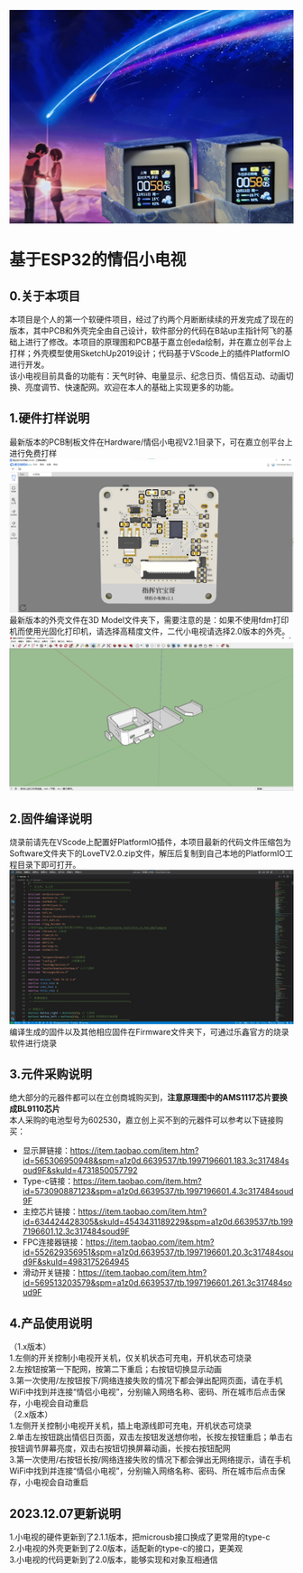 ![](Images/MiniTV2.0.jpg)
# 基于ESP32的情侣小电视
## 0.关于本项目
本项目是个人的第一个软硬件项目，经过了约两个月断断续续的开发完成了现在的版本，其中PCB和外壳完全由自己设计，软件部分的代码在B站up主指针阿飞的基础上进行了修改。本项目的原理图和PCB基于嘉立创eda绘制，并在嘉立创平台上打样；外壳模型使用SketchUp2019设计；代码基于VScode上的插件PlatformIO进行开发。  
该小电视目前具备的功能有：天气时钟、电量显示、纪念日页、情侣互动、动画切换、亮度调节、快速配网。欢迎在本人的基础上实现更多的功能。
## 1.硬件打样说明
最新版本的PCB制板文件在Hardware/情侣小电视V2.1目录下，可在嘉立创平台上进行免费打样
![](Images/PCB2.0.jpg)
最新版本的外壳文件在3D Model文件夹下，需要注意的是：如果不使用fdm打印机而使用光固化打印机，请选择高精度文件，二代小电视请选择2.0版本的外壳。
![](Images/3DModel2.0.jpg)
## 2.固件编译说明
烧录前请先在VScode上配置好PlatformIO插件，本项目最新的代码文件压缩包为Software文件夹下的LoveTV2.0.zip文件，解压后复制到自己本地的PlatformIO工程目录下即可打开。
![](Images/Code2.0.jpg)
编译生成的固件以及其他相应固件在Firmware文件夹下，可通过乐鑫官方的烧录软件进行烧录
## 3.元件采购说明
绝大部分的元器件都可以在立创商城购买到，**注意原理图中的AMS1117芯片要换成BL9110芯片**  
本人采购的电池型号为602530，嘉立创上买不到的元器件可以参考以下链接购买：
- 显示屏链接：https://item.taobao.com/item.htm?id=565306950948&spm=a1z0d.6639537/tb.1997196601.183.3c317484soud9F&skuId=4731850057792  
- Type-c链接：https://item.taobao.com/item.htm?id=573090887123&spm=a1z0d.6639537/tb.1997196601.4.3c317484soud9F  
- 主控芯片链接：https://item.taobao.com/item.htm?id=634424428305&skuId=4543431189229&spm=a1z0d.6639537/tb.1997196601.12.3c317484soud9F  
- FPC连接器链接：https://item.taobao.com/item.htm?id=552629356951&spm=a1z0d.6639537/tb.1997196601.20.3c317484soud9F&skuId=4983175264945  
- 滑动开关链接：https://item.taobao.com/item.htm?id=569513203579&spm=a1z0d.6639537/tb.1997196601.261.3c317484soud9F  
## 4.产品使用说明
（1.x版本）  
1.左侧的开关控制小电视开关机，仅关机状态可充电，开机状态可烧录  
2.左按钮按第一下配网，按第二下重启；右按钮切换显示动画  
3.第一次使用/左按钮按下/网络连接失败的情况下都会弹出配网页面，请在手机WiFi中找到并连接“情侣小电视”，分别输入网络名称、密码、所在城市后点击保存，小电视会自动重启  
（2.x版本）  
1.左侧开关控制小电视开关机，插上电源线即可充电，开机状态可烧录  
2.单击左按钮跳出情侣日页面，双击左按钮发送想你啦，长按左按钮重启；单击右按钮调节屏幕亮度，双击右按钮切换屏幕动画，长按右按钮配网  
3.第一次使用/右按钮长按/网络连接失败的情况下都会弹出无网络提示，请在手机WiFi中找到并连接“情侣小电视”，分别输入网络名称、密码、所在城市后点击保存，小电视会自动重启  
## 2023.12.07更新说明
1.小电视的硬件更新到了2.1.1版本，把microusb接口换成了更常用的type-c  
2.小电视的外壳更新到了2.0版本，适配新的type-c的接口，更美观  
3.小电视的代码更新到了2.0版本，能够实现和对象互相通信  
